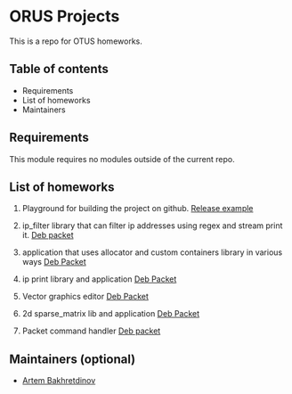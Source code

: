 # ORUS Projects

This is a repo for OTUS homeworks.

## Table of contents

- Requirements
- List of homeworks
- Maintainers

## Requirements

This module requires no modules outside of the current repo.

## List of homeworks

1. Playground for building the project on github. [Release example](https://github.com/bakhretdino/otus/releases/tag/17)

2. ip_filter library that can filter ip addresses using regex and stream print it. [Deb packet](https://github.com/bakhretdino/otus/releases/download/25/playground-0.0.25-Linux.deb)

3. application that uses allocator and custom containers library in various ways [Deb Packet](https://github.com/bakhretdino/otus/releases/download/31/playground-0.0.31-Linux.deb)

4. ip print library and application [Deb Packet](https://github.com/bakhretdino/otus/releases/download/44/playground-0.0.44-Linux.deb)

5. Vector graphics editor  [Deb Packet](https://github.com/bakhretdino/otus/releases/download/37/playground-0.0.37-Linux.deb)

6. 2d sparse_matrix lib and application [Deb Packet](https://github.com/bakhretdino/otus/releases/download/34/playground-0.0.34-Linux.deb)

7. Packet command handler [Deb packet](https://github.com/bakhretdino/otus/releases/download/40/playground-0.0.40-Linux.deb)

## Maintainers (optional)

- [Artem Bakhretdinov](https://github.com/bakhretdino)

